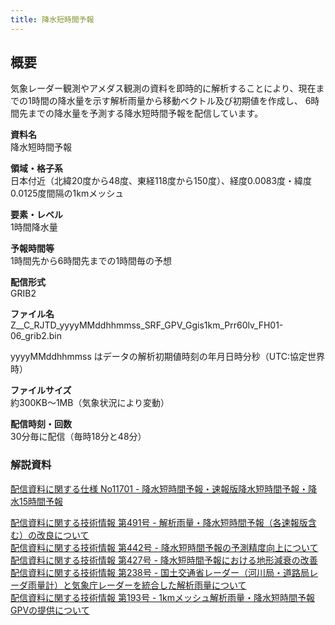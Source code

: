 ```yaml
---
title: 降水短時間予報
---
```


## 概要
気象レーダー観測やアメダス観測の資料を即時的に解析することにより、現在までの1時間の降水量を示す解析雨量から移動ベクトル及び初期値を作成し、
6時間先までの降水量を予測する降水短時間予報を配信しています。

**資料名** <br/>
降水短時間予報

**領域・格子系** <br/>
日本付近（北緯20度から48度、東経118度から150度）、経度0.0083度・緯度0.0125度間隔の1kmメッシュ

**要素・レベル** <br/>
1時間降水量

**予報時間等** <br/>
1時間先から6時間先までの1時間毎の予想

**配信形式** <br/>
GRIB2

**ファイル名** <br/>
Z__C_RJTD_yyyyMMddhhmmss_SRF_GPV_Ggis1km_Prr60lv_FH01-06_grib2.bin

yyyyMMddhhmmss はデータの解析初期値時刻の年月日時分秒（UTC:協定世界時）

**ファイルサイズ** <br/>
約300KB～1MB（気象状況により変動）

**配信時刻・回数** <br/>
30分毎に配信（毎時18分と48分）

### 解説資料
[配信資料に関する仕様 No11701 - 降水短時間予報・速報版降水短時間予報・降水15時間予報](https://www.data.jma.go.jp/suishin/shiyou/pdf/no11701)


[配信資料に関する技術情報 第491号 - 解析雨量・降水短時間予報（各速報版含む）の改良について](https://dmdata.jp/docs/jma/technical/491.pdf) <br/>
[配信資料に関する技術情報 第442号 - 降水短時間予報の予測精度向上について](https://dmdata.jp/docs/jma/technical/442.pdf) <br/>
[配信資料に関する技術情報 第427号 - 降水短時間予報における地形減衰の改善](https://dmdata.jp/docs/jma/technical/427.pdf) <br/>
[配信資料に関する技術情報 第238号 - 国土交通省レーダー（河川局・道路局レーダ雨量計）と気象庁レーダーを統合した解析雨量について](https://dmdata.jp/docs/jma/technical/238.pdf) <br/>
[配信資料に関する技術情報 第193号 - 1kmメッシュ解析雨量・降水短時間予報GPVの提供について](https://dmdata.jp/docs/jma/technical/193.pdf)
